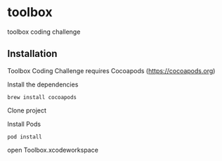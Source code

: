 # toolbox
toolbox coding challenge

## Installation

Toolbox Coding Challenge requires Cocoapods (https://cocoapods.org)

Install the dependencies 
```
brew install cocoapods
```
Clone project

Install Pods
```
pod install
```

open Toolbox.xcodeworkspace
